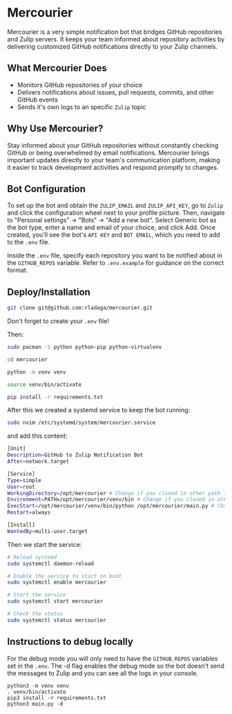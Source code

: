 # Mercourier

Mercourier is a very simple notification bot that bridges GitHub repositories and Zulip servers. It keeps your team informed about repository activities by delivering customized GitHub notifications directly to your Zulip channels.

## What Mercourier Does

- Monitors GitHub repositories of your choice
- Delivers notifications about issues, pull requests, commits, and other GitHub events
- Sends it's own logs to an specific `Zulip` topic

## Why Use Mercourier?

Stay informed about your GitHub repositories without constantly checking GitHub or being overwhelmed by email notifications. Mercourier brings important updates directly to your team's communication platform, making it easier to track development activities and respond promptly to changes.

## Bot Configuration

To set up the bot and obtain the `ZULIP_EMAIL` and `ZULIP_API_KEY`, go to `Zulip` and click the configuration wheel next to your profile picture. Then, navigate to "Personal settings" → "Bots" → "Add a new bot". Select Generic bot as the bot type, enter a name and email of your choice, and click Add. Once created, you'll see the bot's `API KEY` and `BOT EMAIL`, which you need to add to the `.env` file.

Inside the `.env` file, specify each repository you want to be notified about in the `GITHUB_REPOS` variable. Refer to `.env.example` for guidance on the correct format.

## Deploy/Installation

```bash
git clone git@github.com:rladaga/mercourier.git
```

Don't forget to create your `.env` file!

Then:

```bash
sudo pacman -S python python-pip python-virtualenv

cd mercourier

python -m venv venv

source venv/bin/activate

pip install -r requirements.txt
```

After this we created a systemd service to keep the bot running:

```bash
sudo nvim /etc/systemd/system/mercourier.service
```

and add this content:

```bash
[Unit]
Description=GitHub to Zulip Notification Bot
After=network.target

[Service]
Type=simple
User=root
WorkingDirectory=/opt/mercourier # Change if you cloned in other path than "/opt"
Environment=PATH=/opt/mercourier/venv/bin # Change if you cloned in other path than "/opt"
ExecStart=/opt/mercourier/venv/bin/python /opt/mercourier/main.py # Change if you cloned in other path than "/opt"
Restart=always

[Install]
WantedBy=multi-user.target
```

Then we start the service:

```bash
# Reload systemd
sudo systemctl daemon-reload

# Enable the service to start on boot
sudo systemctl enable mercourier

# Start the service
sudo systemctl start mercourier

# Check the status
sudo systemctl status mercourier
```

## Instructions to debug locally

For the debug mode you will only need to have the `GITHUB_REPOS` variables set in the `.env`.
The -d flag enables the debug mode so the bot doesn't send the messages to Zulip and you can see all the logs in your console.

```
python3 -m venv venv
. venv/bin/activate
pip3 install -r requirements.txt
python3 main.py -d
```
